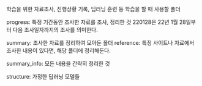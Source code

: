 학습을 위한 자료조사, 진행상황 기록, 딥러닝 훈련 등 학습을 할 때 사용할 폴더 

progress: 특정 기간동안 조사한 자료를 조사, 정리한 것 
            220128은 22년 1월 28일부터 다음 조사일자까지의 조사를 의미한다.  

summary: 조사한 자료를 정리하여 모아둔 폴더 
    reference: 특정 사이트나 자료에서 조사한 내용이 있다면, 해당 폴더에 정리해둔다.
            
summary_info: 모든 내용을 간략히 정리한 것

structure: 가정한 딥러닝 모델들 